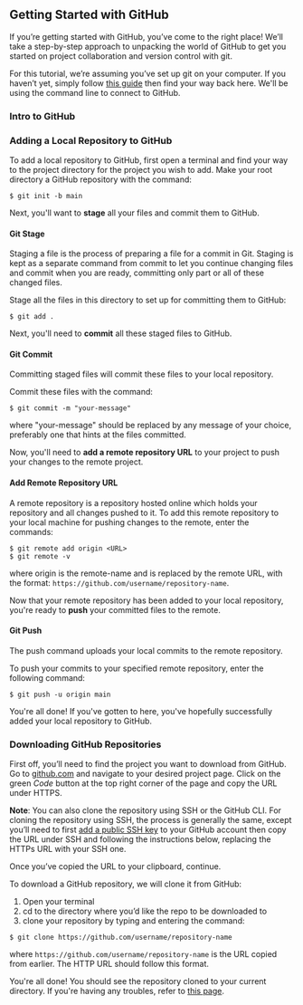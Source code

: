 ## Getting Started with GitHub

If you’re getting started with GitHub, you’ve come to the right place! We’ll take a step-by-step approach to unpacking
the world of GitHub to get you started on project collaboration and version control with git.

For this tutorial, we’re assuming you’ve set up git on your computer. If you haven’t yet, simply follow
[this guide](https://docs.github.com/en/get-started/quickstart/set-up-git) then find your way back here. We'll be using
the command line to connect to GitHub.

### Intro to GitHub



### Adding a Local Repository to GitHub

To add a local repository to GitHub, first open a terminal and find your way to the project directory for the project
you wish to add. Make your root directory a GitHub repository with the command:

```
$ git init -b main
```

Next, you'll want to **stage** all your files and commit them to GitHub.

#### Git Stage

Staging a file is the process of preparing a file for a commit in Git. Staging is kept as a separate command from
commit to let you continue changing files and commit when you are ready, committing only part or all of these changed
files.

Stage all the files in this directory to set up for committing them to GitHub:

```
$ git add .
```

Next, you'll need to **commit** all these staged files to GitHub.

#### Git Commit

Committing staged files will commit these files to your local repository.

Commit these files with the command:

```
$ git commit -m "your-message"
```

where "your-message" should be replaced by any message of your choice, preferably one that hints at the files committed.

Now, you'll need to **add a remote repository URL** to your project to push your changes to the remote project.

#### Add Remote Repository URL

A remote repository is a repository hosted online which holds your repository and all changes pushed to it. To add this
remote repository to your local machine for pushing changes to the remote, enter the commands:

```
$ git remote add origin <URL>
$ git remote -v
```

where origin is the remote-name and <URL> is replaced by the remote URL, with the format:
```https://github.com/username/repository-name```.

Now that your remote repository has been added to your local repository, you're ready to **push** your committed files to
the remote.

#### Git Push

The push command uploads your local commits to the remote repository.

To push your commits to your specified remote repository, enter the following command:

```
$ git push -u origin main
```

You're all done! If you've gotten to here, you've hopefully successfully added your local repository to GitHub.

### Downloading GitHub Repositories

First off, you’ll need to find the project you want to download from GitHub. Go to [github.com](https://github.com) and
navigate to your desired project page. Click on the green _Code_ button at the top right corner of the page and copy
the URL under HTTPS.

**Note**: You can also clone the repository using SSH or the GitHub CLI. For cloning the repository using SSH, the process is generally the same, except you’ll need to first
[add a public SSH key](https://docs.github.com/en/authentication/connecting-to-github-with-ssh/generating-a-new-ssh-key-and-adding-it-to-the-ssh-agent)
to your GitHub account then copy the URL under SSH and following the instructions below, replacing the HTTPs URL with
your SSH one.

Once you’ve copied the URL to your clipboard, continue.

To download a GitHub repository, we will clone it from GitHub:

1)	Open your terminal
2)	cd to the directory where you’d like the repo to be downloaded to
3)	clone your repository by typing and entering the command:

```$ git clone https://github.com/username/repository-name```

where ```https://github.com/username/repository-name``` is the URL copied from earlier. The HTTP URL should follow this
format.

You're all done! You should see the repository cloned to your current directory. If you're having any troubles, refer
to [this page](https://docs.github.com/en/repositories/creating-and-managing-repositories/troubleshooting-cloning-errors).

